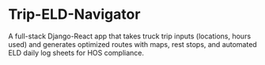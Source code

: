 # Trip-ELD-Navigator
A full-stack Django-React app that takes truck trip inputs (locations, hours used) and generates optimized routes with maps, rest stops, and automated ELD daily log sheets for HOS compliance.
